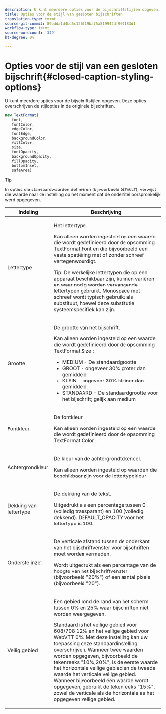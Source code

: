 ```yaml
---
description: U kunt meerdere opties voor de bijschriftstijlen opgeven. Deze opties overschrijven de stijlopties in de originele bijschriften.
title: Opties voor de stijl van gesloten bijschriften
translation-type: tm+mt
source-git-commit: 89bdda1d4bd5c126f19ba75a819942df901183d1
workflow-type: tm+mt
source-wordcount: '349'
ht-degree: 0%

---
```



# Opties voor de stijl van een gesloten bijschrift{#closed-caption-styling-options}

U kunt meerdere opties voor de bijschriftstijlen opgeven. Deze opties overschrijven de stijlopties in de originele bijschriften.

```js
new TextFormat( 
   font,  
   fontColor,  
   edgeColor,  
   fontEdge,  
   backgroundColor,  
   fillColor,  
   size,  
   fontOpacity,  
   backgroundOpacity,  
   fillOpacity, 
   bottomInset, 
   safeArea) 
```

>[!TIP]
>
>In opties die standaardwaarden definiëren (bijvoorbeeld `DEFAULT`), verwijst die waarde naar de instelling op het moment dat de ondertitel oorspronkelijk werd opgegeven.

<table frame="all" colsep="1" rowsep="1" id="table_87205DEFEE384AF4AF83952B15E18A42"> 
 <thead> 
  <tr rowsep="1"> 
   <th colname="1" class="entry"> Indeling </th> 
   <th colname="2" class="entry"> Beschrijving </th> 
  </tr> 
 </thead>
 <tbody> 
  <tr rowsep="1"> 
   <td colname="1"> Lettertype </td> 
   <td colname="2"> <p>Het lettertype. </p> <p>Kan alleen worden ingesteld op een waarde die wordt gedefinieerd door de opsomming <span class="codeph"> TextFormat.Font </span> en die bijvoorbeeld een vaste spatiëring met of zonder schreef vertegenwoordigt. </p> <p>Tip:  De werkelijke lettertypen die op een apparaat beschikbaar zijn, kunnen variëren en waar nodig worden vervangende lettertypen gebruikt. Monospace met schreef wordt typisch gebruikt als substituut, hoewel deze substitutie systeemspecifiek kan zijn. </p> </td> 
  </tr> 
  <tr rowsep="1"> 
   <td colname="1"> Grootte </td> 
   <td colname="2"> <p>De grootte van het bijschrift. </p> <p> Kan alleen worden ingesteld op een waarde die wordt gedefinieerd door de opsomming <span class="codeph"> TextFormat.Size </span>: 
     <ul compact="yes" id="ul_544BFC7A46474A74839477108F1AB1E9"> 
      <li id="li_A592ED46B8DF4D8FAD7AF3BD931A712B"> <span class="codeph"> MEDIUM  </span> - De standaardgrootte </li> 
      <li id="li_4F8CEDE54965430EB707DD3D5B2E3F87"> <span class="codeph"> GROOT  </span> - ongeveer 30% groter dan gemiddeld </li> 
      <li id="li_D78D823883F54D869118BAB58257E377"> <span class="codeph"> KLEIN  </span> - ongeveer 30% kleiner dan gemiddeld </li> 
      <li id="li_9299C13408584A38835F8D91BD048083"> <span class="codeph"> STANDAARD  </span> - De standaardgrootte voor het bijschrift; gelijk aan medium </li> 
     </ul> </p> </td> 
  </tr> 
  <tr rowsep="1"> 
   <td colname="1"> Fontkleur </td> 
   <td colname="2"> <p>De fontkleur. </p> <p>Kan alleen worden ingesteld op een waarde die wordt gedefinieerd door de opsomming <span class="codeph"> TextFormat.Color </span>. </p> </td> 
  </tr> 
  <tr rowsep="1"> 
   <td colname="1"> Achtergrondkleur </td> 
   <td colname="2"> <p>De kleur van de achtergrondtekencel. </p> <p>Kan alleen worden ingesteld op waarden die beschikbaar zijn voor de lettertypekleur. </p> </td> 
  </tr> 
  <tr rowsep="1"> 
   <td colname="1"> Dekking van lettertype </td> 
   <td colname="2"> <p>De dekking van de tekst. </p> <p>Uitgedrukt als een percentage tussen 0 (volledig transparant) en 100 (volledig dekkend). <span class="codeph"> DEFAULT_OPACITY  </span> voor het lettertype is 100. </p> </td> 
  </tr> 
  <tr rowsep="1"> 
   <td colname="1"> Onderste inzet </td> 
   <td colname="2"> <p>De verticale afstand tussen de onderkant van het bijschriftvenster voor bijschriften moet worden vermeden. </p> <p>Wordt uitgedrukt als een percentage van de hoogte van het bijschriftvenster (bijvoorbeeld "20%") of een aantal pixels (bijvoorbeeld "20"). </p> </td> 
  </tr> 
  <tr rowsep="1"> 
   <td colname="1"> Veilig gebied </td> 
   <td colname="2"> <p>Een gebied rond de rand van het scherm tussen 0% en 25% waar bijschriften niet worden weergegeven. </p> <p>Standaard is het veilige gebied voor 608/708 12% en het veilige gebied voor WebVTT 0%. Met deze instelling kan uw toepassing deze standaardinstelling overschrijven. Wanneer twee waarden worden opgegeven, bijvoorbeeld de tekenreeks "10%,20%", is de eerste waarde het horizontale veilige gebied en de tweede waarde het verticale veilige gebied. Wanneer bijvoorbeeld één waarde wordt opgegeven, gebruikt de tekenreeks "15%", zowel de verticale als de horizontale as het opgegeven veilige gebied. </p> </td> 
  </tr> 
 </tbody> 
</table>

